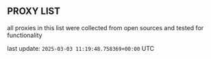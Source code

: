 ## PROXY LIST

all proxies in this list were collected from open sources and tested for functionality

last update: `2025-03-03 11:19:48.758369+00:00` UTC